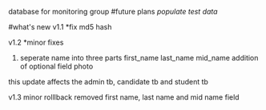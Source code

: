 database for monitoring group
#future plans
*populate test data*

#what's new
v1.1
*fix md5 hash

v1.2
*minor fixes
1. seperate name into three parts
first_name
last_name
mid_name
addition of optional field photo

this update affects the admin tb, candidate tb and student tb

v1.3 minor rolllback
removed first name, last name and mid name field

